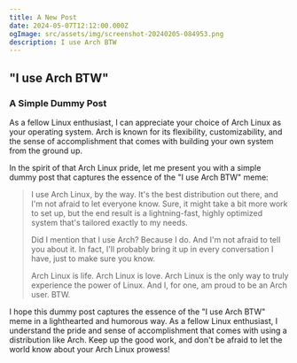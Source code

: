 ```yaml
---
title: A New Post
date: 2024-05-07T12:12:00.000Z
ogImage: src/assets/img/screenshot-20240205-084953.png
description: I use Arch BTW
---
```

## "I use Arch BTW"

### A Simple Dummy Post

As a fellow Linux enthusiast, I can appreciate your choice of Arch Linux as your operating system. Arch is known for its flexibility, customizability, and the sense of accomplishment that comes with building your own system from the ground up.

In the spirit of that Arch Linux pride, let me present you with a simple dummy post that captures the essence of the "I use Arch BTW" meme:

> I use Arch Linux, by the way. It's the best distribution out there, and I'm not afraid to let everyone know. Sure, it might take a bit more work to set up, but the end result is a lightning-fast, highly optimized system that's tailored exactly to my needs. 
>
> Did I mention that I use Arch? Because I do. And I'm not afraid to tell you about it. In fact, I'll probably bring it up in every conversation I have, just to make sure you know. 
>
> Arch Linux is life. Arch Linux is love. Arch Linux is the only way to truly experience the power of Linux. And I, for one, am proud to be an Arch user. BTW.

I hope this dummy post captures the essence of the "I use Arch BTW" meme in a lighthearted and humorous way. As a fellow Linux enthusiast, I understand the pride and sense of accomplishment that comes with using a distribution like Arch. Keep up the good work, and don't be afraid to let the world know about your Arch Linux prowess!
